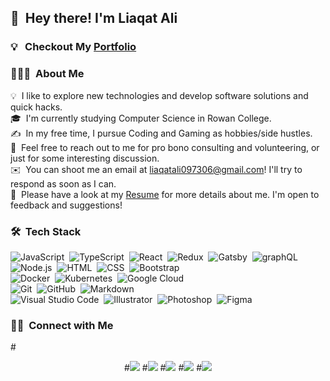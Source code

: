 ## 👋 &nbsp;Hey there! I'm Liaqat Ali

### 💡 &nbsp; Checkout My [Portfolio](https://liaqatali-portfoliowebsite-reactapp.netlify.app/)

### 👨🏻‍💻 &nbsp;About Me

💡 &nbsp;I like to explore new technologies and develop software solutions and quick hacks.\
🎓 &nbsp;I'm currently studying Computer Science in Rowan College.\
✍️ &nbsp;In my free time, I pursue Coding and Gaming as hobbies/side hustles.\
💬 &nbsp;Feel free to reach out to me for pro bono consulting and volunteering, or just for some interesting discussion.\
✉️ &nbsp;You can shoot me an email at liaqatali097306@gmail.com! I'll try to respond as soon as I can.\
📄 &nbsp;Please have a look at my [Resume](https://drive.google.com/file/d/1VsdOQReU82g3hSvYWC-6h9GD4EXq8oj1/view?usp=sharing) for more details about me. I'm open to feedback and suggestions!

### 🛠 &nbsp;Tech Stack

![JavaScript](https://img.shields.io/badge/-JavaScript-333333?style=flat&logo=javascript)&nbsp;
![TypeScript](https://img.shields.io/badge/-TypeScript-333333?style=flat&logo=typeScript&logoColor=007acc)&nbsp;
![React](https://img.shields.io/badge/-React-333333?style=flat&logo=react)&nbsp;
![Redux](https://img.shields.io/badge/-Redux-333333?style=flat&logo=redux&logoColor=7248b6)&nbsp;
![Gatsby](https://img.shields.io/badge/-Gatsby-333333?style=flat&logo=gatsby&logoColor=633194)&nbsp;
![graphQL](https://img.shields.io/badge/-graphQl-333333?style=flat&logo=graphql&logoColor=de33a6)&nbsp;
![Node.js](https://img.shields.io/badge/-Node.js-333333?style=flat&logo=node.js)&nbsp;
![HTML](https://img.shields.io/badge/-HTML-333333?style=flat&logo=HTML5)&nbsp;
![CSS](https://img.shields.io/badge/-CSS-333333?style=flat&logo=CSS3&logoColor=1572B6)&nbsp;
![Bootstrap](https://img.shields.io/badge/-Bootstrap-333333?style=flat&logo=bootstrap&logoColor=563D7C)\
![Docker](https://img.shields.io/badge/-Docker-333333?style=flat&logo=docker)&nbsp;
![Kubernetes](https://img.shields.io/badge/-Kubernetes-333333?style=flat&logo=kubernetes)&nbsp;
![Google Cloud](https://img.shields.io/badge/-Google%20Cloud-333333?style=flat&logo=google%20cloud)&nbsp;\
![Git](https://img.shields.io/badge/-Git-333333?style=flat&logo=git)&nbsp;
![GitHub](https://img.shields.io/badge/-GitHub-333333?style=flat&logo=github)&nbsp;
![Markdown](https://img.shields.io/badge/-Markdown-333333?style=flat&logo=markdown)\
![Visual Studio Code](https://img.shields.io/badge/-Visual%20Studio%20Code-333333?style=flat&logo=visual-studio-code&logoColor=007ACC)&nbsp;
![Illustrator](https://img.shields.io/badge/-Illustrator-333333?style=flat&logo=adobe-illustrator)&nbsp;
![Photoshop](https://img.shields.io/badge/-Photoshop-333333?style=flat&logo=adobe-photoshop)&nbsp;
![Figma](https://img.shields.io/badge/-Figma-333333?style=flat&logo=figma)&nbsp;








### 🤝🏻 &nbsp;Connect with Me

#<p align="center">
#<a href="https://www.linkedin.com/in/muhammad-soban-601570183/"><img src="https://img.shields.io/badge/-Muhammad%20Soban-0077B5?style=flat-square&logo=Linkedin&logoColor=white"/></a>
#<a href="mailto:sobankhan252@gmail.com"><img src="https://img.shields.io/badge/-sobankhan252@gmail.com-D14836?style=flat-square&logo=Gmail&logoColor=white"/></a>
#<a href="https://www.instagram.com/soban2741/"><img src="https://img.shields.io/badge/-@soban2741-E4405F?style=flat-square&logo=Instagram&logoColor=white"/></a>
#<a href="https://www.facebook.com/soban.khan.9212301/"><img src="https://img.shields.io/badge/-Soban%20Skhan-1877F2?style=flat-square&logo=Facebook&logoColor=white"/></a>
#<a href="https://www.fiverr.com/users/muhammadsoba957/"><img src="https://img.shields.io/badge/-@muhammadsoba957-1dbf73?style=flat-square&logo=Fiverr&logoColor=white"/></a>
